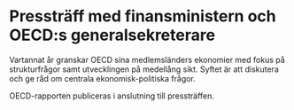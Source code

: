 # Pressträff med finansministern och OECD:s generalsekreterare

Vartannat år granskar OECD sina medlemsländers ekonomier med fokus på strukturfrågor samt utvecklingen på medellång sikt. Syftet är att diskutera och ge råd om centrala ekonomisk\-politiska frågor.

OECD\-rapporten publiceras i anslutning till pressträffen.

